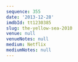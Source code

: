 ```yaml
---
sequence: 355
date: '2013-12-28'
imdbId: tt1230385
slug: the-yellow-sea-2010
venue: null
venueNotes: null
medium: Netflix
mediumNotes: null
---
```


